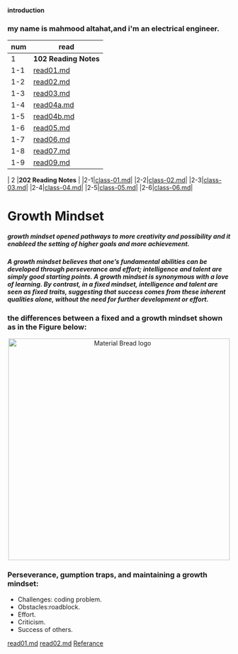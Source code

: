 **introduction**
### my name is mahmood altahat,and i'm an electrical engineer.

|num|read|
|---|----|
| 1 |**102 Reading Notes**   |
|1-1|[read01.md](read01.md)  |
|1-2|[read02.md](read02.md)  |
|1-3|[read03.md](read03.md)  |
|1-4|[read04a.md](read04a.md)|
|1-5|[read04b.md](read04b.md)|
|1-6|[read05.md](read05.md)  |
|1-7|[read06.md](read06.md)  |
|1-8|[read07.md](read07.md)  |
|1-9|[read09.md](read09.md)  |


| 2 |**202 Reading Notes**     |
|2-1|[class-01.md](class-01.md)|
|2-2|[class-02.md](class-02.md)|
|2-3|[class-03.md](class-03.md)|
|2-4|[class-04.md](class-04.md)|
|2-5|[class-05.md](class-05.md)|
|2-6|[class-06.md](class-06.md)|

# **Growth Mindset**


##### growth mindset opened pathways to more creativity and possibility and it enableed the setting of higher goals and more achievement.


##### A growth mindset believes that one’s fundamental abilities can be developed through perseverance and effort; intelligence and talent are simply good starting points. A growth mindset is synonymous with a love of learning. By contrast, in a fixed mindset, intelligence and talent are seen as fixed traits, suggesting that success comes from these inherent qualities alone, without the need for further development or effort.


### the differences between a fixed and a growth mindset shown as in the Figure below:

<p align="center">
  <img width="500" src="https://user-images.githubusercontent.com/20397209/114374291-272e3b00-9b8c-11eb-97b0-188d31d019b5.png" alt="Material Bread logo">
</p>

### Perseverance, gumption traps, and maintaining a growth mindset:

* Challenges: coding problem. 
* Obstacles:roadblock.
* Effort.
* Criticism.
* Success of others.

[read01.md](read01.md)
[read02.md](read02.md)
[Referance](https://www.atlassian.com/blog/inside-atlassian/growth-mindset)


